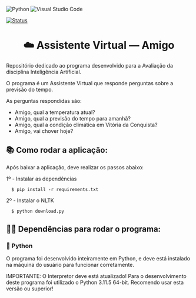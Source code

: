 ![Python](https://img.shields.io/badge/python-3670A0?style=for-the-badge&logo=python&logoColor=ffdd54) ![Visual Studio Code](https://img.shields.io/badge/Visual%20Studio%20Code-0078d7.svg?style=for-the-badge&logo=visual-studio-code&logoColor=white)

[![Status](https://img.shields.io/badge/Status-Concluído-blue)]()

<h1 align="center">☁️ Assistente Virtual — Amigo</h1>

Repositório dedicado ao programa desenvolvido para a Avaliação da disciplina Inteligência Artificial.

O programa é um Assistente Virtual que responde perguntas sobre a previsão do tempo.

As perguntas respondidas são:
- Amigo, qual a temperatura atual?
- Amigo, qual a previsão do tempo para amanhã?
- Amigo, qual a condição climática em Vitória da Conquista?
- Amigo, vai chover hoje?

<h2>📚 Como rodar a aplicação: </h3>
Após baixar a aplicação, deve realizar os passos abaixo:

1º - Instalar as dependências

      $ pip install -r requirements.txt
      
2º - Instalar o NLTK

      $ python download.py
<h2>👋🏼 Dependências para rodar o programa: </h2>
<h3>🐍 Python</h3>
O programa foi desenvolvido inteiramente em Python, e deve está instalado na máquina do usuário para funcionar corretamente.

IMPORTANTE: O Interpretor deve está atualizado! Para o desenvolvimento deste programa foi utilizado o Python 3.11.5 64-bit. Recomendo usar esta versão ou superior!
